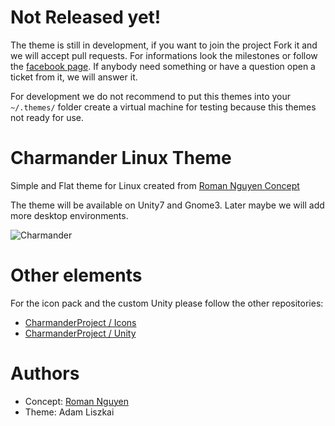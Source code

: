 # Not Released yet!
The theme is still in development, if you want to join the project Fork it and we will accept pull requests.
For informations look the milestones or follow the [facebook page](https://www.facebook.com/CharmanderProject). If anybody need something or have a question open a ticket from it, we will answer it.

For development we do not recommend to put this themes into your ``~/.themes/`` folder create a virtual machine for testing because this themes not ready for use.

# Charmander Linux Theme
Simple and Flat theme for Linux created from [Roman Nguyen Concept](https://www.behance.net/gallery/28804097/Ubuntu-1604-Stupendously-Hot-Charmander-concept)

The theme will be available on Unity7 and Gnome3. Later maybe we will add more desktop environments.

![Charmander](https://mir-s3-cdn-cf.behance.net/project_modules/max_1200/a3133728804097.55d479d39d6c8.jpg)

# Other elements
For the icon pack and the custom Unity please follow the other repositories:
- [CharmanderProject / Icons](https://github.com/CharmanderProject/Icons)
- [CharmanderProject / Unity](https://github.com/CharmanderProject/Unity)

# Authors
- Concept: [Roman Nguyen](https://www.behance.net/march08)
- Theme: Adam Liszkai
